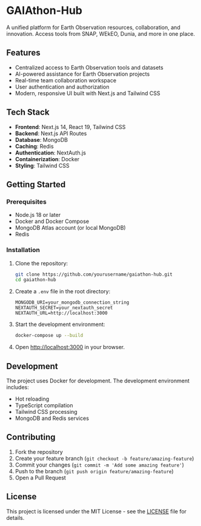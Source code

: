 # GAIAthon-Hub

A unified platform for Earth Observation resources, collaboration, and innovation. Access tools from SNAP, WEkEO, Dunia, and more in one place.

## Features

- Centralized access to Earth Observation tools and datasets
- AI-powered assistance for Earth Observation projects
- Real-time team collaboration workspace
- User authentication and authorization
- Modern, responsive UI built with Next.js and Tailwind CSS

## Tech Stack

- **Frontend**: Next.js 14, React 19, Tailwind CSS
- **Backend**: Next.js API Routes
- **Database**: MongoDB
- **Caching**: Redis
- **Authentication**: NextAuth.js
- **Containerization**: Docker
- **Styling**: Tailwind CSS

## Getting Started

### Prerequisites

- Node.js 18 or later
- Docker and Docker Compose
- MongoDB Atlas account (or local MongoDB)
- Redis

### Installation

1. Clone the repository:
   ```bash
   git clone https://github.com/yourusername/gaiathon-hub.git
   cd gaiathon-hub
   ```

2. Create a `.env` file in the root directory:
   ```
   MONGODB_URI=your_mongodb_connection_string
   NEXTAUTH_SECRET=your_nextauth_secret
   NEXTAUTH_URL=http://localhost:3000
   ```

3. Start the development environment:
   ```bash
   docker-compose up --build
   ```

4. Open [http://localhost:3000](http://localhost:3000) in your browser.

## Development

The project uses Docker for development. The development environment includes:
- Hot reloading
- TypeScript compilation
- Tailwind CSS processing
- MongoDB and Redis services

## Contributing

1. Fork the repository
2. Create your feature branch (`git checkout -b feature/amazing-feature`)
3. Commit your changes (`git commit -m 'Add some amazing feature'`)
4. Push to the branch (`git push origin feature/amazing-feature`)
5. Open a Pull Request

## License

This project is licensed under the MIT License - see the [LICENSE](LICENSE) file for details.

